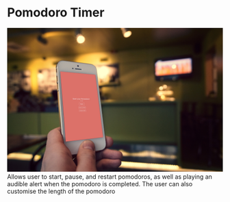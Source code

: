 # Pomodoro Timer
![Screenshot of a pomodoro timer](pomodoro_timer_ss.jpg)
Allows user to start, pause, and restart pomodoros, as well as playing an audible alert when the pomodoro is completed. The user can also customise the length of the pomodoro
